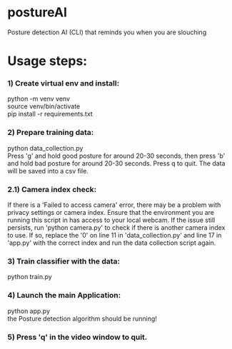 # postureAI
Posture detection AI (CLI) that reminds you when you are slouching

# Usage steps:

### 1) Create virtual env and install:
   python -m venv venv  
   source venv/bin/activate  
   pip install -r requirements.txt  

### 2) Prepare training data:
   python data_collection.py  
   Press 'g' and hold good posture for around 20-30 seconds, then press 'b' and hold bad posture for around 20-30 seconds. Press q to quit. The data will be saved into a csv file.   

### 2.1) Camera index check:
   If there is a 'Failed to access camera' error, there may be a problem with privacy settings or camera index. Ensure that the environment you are running this script in has access to your local webcam. If the issue still    persists, run 'python camera.py' to check if there is another camera index to use. If so, replace the '0' on line 11 in 'data_collection.py' and line 17 in 'app.py' with the correct index and run the data collection        script again. 

### 3) Train classifier with the data:
   python train.py

### 4) Launch the main Application:
   python app.py  
   the Posture detection algorithm should be running!

### 5) Press 'q' in the video window to quit.



